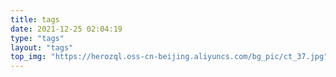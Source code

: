 ```yaml
---
title: tags
date: 2021-12-25 02:04:19
type: "tags"
layout: "tags"
top_img: "https://herozql.oss-cn-beijing.aliyuncs.com/bg_pic/ct_37.jpg"
---
```


